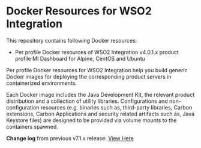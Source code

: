 # Docker Resources for WSO2 Integration

This repository contains following Docker resources:

- Per profile Docker resources of WSO2 Integration v4.0.1.x product profile MI Dashboard
  for Alpine, CentOS and Ubuntu

Per profile Docker resources for WSO2 Integration help you build generic Docker images for deploying the
corresponding product servers in containerized environments.

Each Docker image includes the Java Development Kit, the relevant product distribution and a collection of utility libraries.
Configurations and non-configuration resources (e.g. binaries such as, third-party libraries, Carbon extensions,
Carbon Applications and security related artifacts such as, Java Keystore files) are designed to be provided via
volume mounts to the containers spawned.

**Change log** from previous v7.1.x release: [View Here](CHANGELOG.md)
